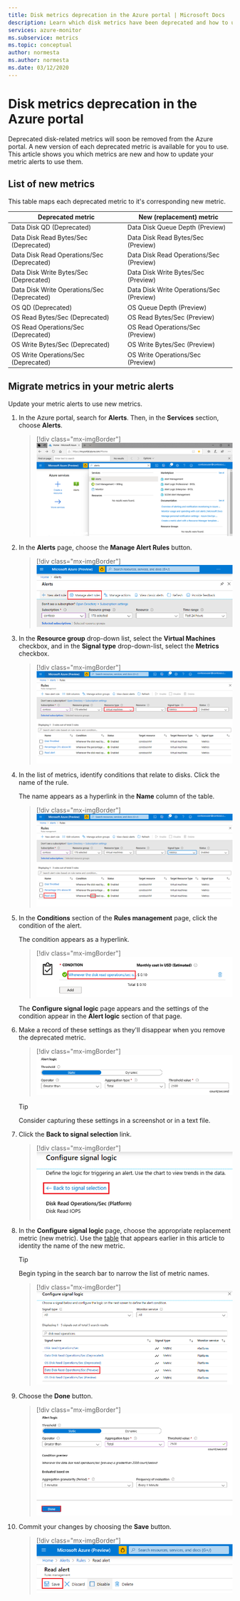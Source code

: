 ```yaml
---
title: Disk metrics deprecation in the Azure portal | Microsoft Docs
description: Learn which disk metrics have been deprecated and how to update your metric alerts to use new metrics. 
services: azure-monitor
ms.subservice: metrics
ms.topic: conceptual
author: normesta
ms.author: normesta
ms.date: 03/12/2020
---
```


# Disk metrics deprecation in the Azure portal

Deprecated disk-related metrics will soon be removed from the Azure portal. A new version of each deprecated metric is available for you to use. This article shows you which metrics are new and how to update your metric alerts to use them.

## List of new metrics

This table maps each deprecated metric to it's corresponding new metric. 

|Deprecated metric|New (replacement) metric|
|----|----|
|Data Disk QD (Deprecated)|Data Disk Queue Depth (Preview)|
|Data Disk Read Bytes/Sec (Deprecated)|Data Disk Read Bytes/Sec (Preview)|
|Data Disk Read Operations/Sec (Deprecated)|Data Disk Read Operations/Sec (Preview)|
|Data Disk Write Bytes/Sec (Deprecated)|Data Disk Write Bytes/Sec (Preview)|
|Data Disk Write Operations/Sec (Deprecated)|Data Disk Write Operations/Sec (Preview)|
|OS QD (Deprecated)|OS Queue Depth (Preview)|
|OS Read Bytes/Sec (Deprecated)|OS Read Bytes/Sec (Preview)|
|OS Read Operations/Sec (Deprecated)|OS Read Operations/Sec (Preview)|
|OS Write Bytes/Sec (Deprecated)|OS Write Bytes/Sec (Preview)|
|OS Write Operations/Sec (Deprecated)|OS Write Operations/Sec (Preview)|

<a id="update-metrics" />

## Migrate metrics in your metric alerts

Update your metric alerts to use new metrics.

1. In the Azure portal, search for **Alerts**. Then, in the **Services** section, choose **Alerts**.

   > [!div class="mx-imgBorder"]
   > ![Image description](./media/portal-disk-metrics-deprecation/alert-service-in-azure-portal.png)

2. In the **Alerts** page, choose the **Manage Alert Rules** button. 

   > [!div class="mx-imgBorder"]
   > ![Image description](./media/portal-disk-metrics-deprecation/manage-alert-rules-button.png)

3. In the **Resource group** drop-down list, select the **Virtual Machines** checkbox, and in the **Signal type** drop-down-list, select the **Metrics** checkbox. 

   > [!div class="mx-imgBorder"]
   > ![Image description](./media/portal-disk-metrics-deprecation/filter-alerts.png)

4. In the list of metrics, identify conditions that relate to disks. Click the name of the rule. 

   The name appears as a hyperlink in the **Name** column of the table.

   > [!div class="mx-imgBorder"]
   > ![Image description](./media/portal-disk-metrics-deprecation/find-disk-conditions.png)

5. In the **Conditions** section of the **Rules management** page, click the condition of the alert. 

   The condition appears as a hyperlink.  

   > [!div class="mx-imgBorder"]
   > ![Image description](./media/portal-disk-metrics-deprecation/adjust-condition.png)

   The **Configure signal logic** page appears and the settings of the condition appear in the **Alert logic** section of that page.

6. Make a record of these settings as they'll disappear when you remove the deprecated metric.

   > [!div class="mx-imgBorder"]
   > ![Image description](./media/portal-disk-metrics-deprecation/condition-rules.png)

   > [!TIP] 
   > Consider capturing these settings in a screenshot or in a text file. 

7. Click the **Back to signal selection** link.

   > [!div class="mx-imgBorder"]
   > ![Image description](./media/portal-disk-metrics-deprecation/back-to-signal-selection.png)

8. In the **Configure signal logic** page, choose the appropriate replacement metric (new metric). Use the [table](#update-metrics) that appears earlier in this article to identity the name of the new metric.

   > [!TIP] 
   > Begin typing in the search bar to narrow the list of metric names. 

   > [!div class="mx-imgBorder"]
   > ![Image description](./media/portal-disk-metrics-deprecation/choose-new-metric.png)

9. Choose the **Done** button. 

   > [!div class="mx-imgBorder"]
   > ![Image description](./media/portal-disk-metrics-deprecation/set-new-metric.png)

10. Commit your changes by choosing the **Save** button. 

    > [!div class="mx-imgBorder"]
    > ![Image description](./media/portal-disk-metrics-deprecation/save-new-metric.png)







